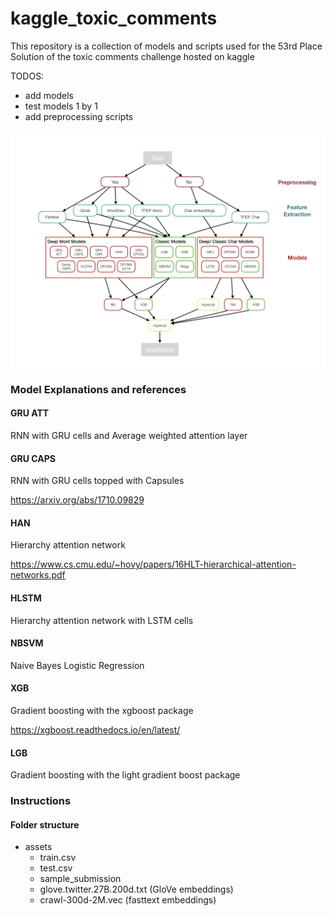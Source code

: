 # kaggle_toxic_comments
This repository is a collection of models and scripts used for the 53rd Place Solution of the toxic comments challenge hosted on kaggle

TODOS:
- add models
- test models 1 by 1
- add preprocessing scripts


![](toxic_solution_overview.jpeg)


### Model Explanations and references

#### GRU ATT
RNN with GRU cells and Average weighted attention layer

#### GRU CAPS
RNN with GRU cells topped with Capsules

https://arxiv.org/abs/1710.09829

#### HAN
Hierarchy attention network

https://www.cs.cmu.edu/~hovy/papers/16HLT-hierarchical-attention-networks.pdf

#### HLSTM
Hierarchy attention network with LSTM cells

#### NBSVM
Naive Bayes Logistic Regression

#### XGB
Gradient boosting with the xgboost package

https://xgboost.readthedocs.io/en/latest/

#### LGB
Gradient boosting with the light gradient boost package

### Instructions

#### Folder structure

- assets
  - train.csv
  - test.csv
  - sample_submission
  - glove.twitter.27B.200d.txt (GloVe embeddings)
  - crawl-300d-2M.vec (fasttext embeddings)